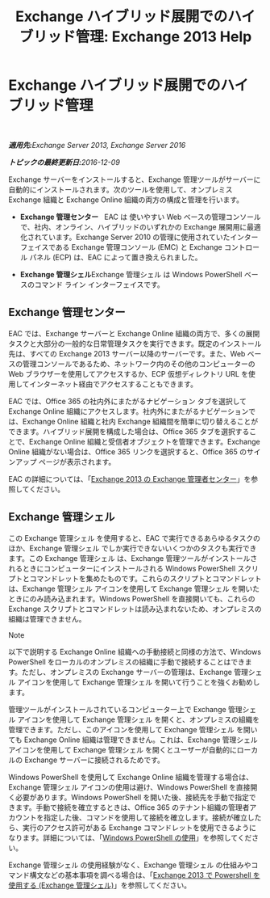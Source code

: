 ﻿---
title: 'Exchange ハイブリッド展開でのハイブリッド管理: Exchange 2013 Help'
TOCTitle: Exchange ハイブリッド展開でのハイブリッド管理
ms:assetid: 233f9f34-3ff5-47e1-a9e8-3244ee868d6e
ms:mtpsurl: https://technet.microsoft.com/ja-jp/library/JJ659048(v=EXCHG.150)
ms:contentKeyID: 49894950
ms.date: 01/11/2018
mtps_version: v=EXCHG.150
ms.translationtype: HT
---

# Exchange ハイブリッド展開でのハイブリッド管理

 

_<strong>適用先:</strong>Exchange Server 2013, Exchange Server 2016_

_<strong>トピックの最終更新日:</strong>2016-12-09_

Exchange サーバーをインストールすると、Exchange 管理ツールがサーバーに自動的にインストールされます。次のツールを使用して、オンプレミス Exchange 組織と Exchange Online 組織の両方の構成と管理を行います。

  - **Exchange 管理センター**   EAC は 使いやすい Web ベースの管理コンソールで、社内、オンライン、ハイブリッドのいずれかの Exchange 展開用に最適化されています。Exchange Server 2010 の管理に使用されていたインターフェイスである Exchange 管理コンソール (EMC) と Exchange コントロール パネル (ECP) は、EAC によって置き換えられました。

  - **Exchange 管理シェル**Exchange 管理シェル は Windows PowerShell ベースのコマンド ライン インターフェイスです。

## Exchange 管理センター

EAC では、Exchange サーバーと Exchange Online 組織の両方で、多くの展開タスクと大部分の一般的な日常管理タスクを実行できます。既定のインストール先は、すべての Exchange 2013 サーバー以降のサーバーです。また、Web ベースの管理コンソールであるため、ネットワーク内のその他のコンピューターの Web ブラウザーを使用してアクセスするか、ECP 仮想ディレクトリ URL を使用してインターネット経由でアクセスすることもできます。

EAC では、Office 365 の社内外にまたがるナビゲーション タブを選択して Exchange Online 組織にアクセスします。社内外にまたがるナビゲーションでは、Exchange Online 組織と社内 Exchange 組織間を簡単に切り替えることができます。ハイブリッド展開を構成した場合は、Office 365 タブを選択することで、Exchange Online 組織と受信者オブジェクトを管理できます。Exchange Online 組織がない場合は、Office 365 リンクを選択すると、Office 365 のサインアップ ページが表示されます。

EAC の詳細については、「[Exchange 2013 の Exchange 管理者センター](https://technet.microsoft.com/ja-jp/library/jj150562\(v=exchg.150\))」を参照してください。

## Exchange 管理シェル

この Exchange 管理シェル を使用すると、EAC で実行できるあらゆるタスクのほか、Exchange 管理シェル でしか実行できないいくつかのタスクも実行できます。この Exchange 管理シェル は、Exchange 管理ツールがインストールされるときにコンピューターにインストールされる Windows PowerShell スクリプトとコマンドレットを集めたものです。これらのスクリプトとコマンドレットは、Exchange 管理シェル アイコンを使用して Exchange 管理シェル を開いたときにのみ読み込まれます。Windows PowerShell を直接開いても、これらの Exchange スクリプトとコマンドレットは読み込まれないため、オンプレミスの組織は管理できません。


> [!NOTE]
> 以下で説明する Exchange Online 組織への手動接続と同様の方法で、Windows PowerShell をローカルのオンプレミスの組織に手動で接続することはできます。ただし、オンプレミスの Exchange サーバーの管理は、Exchange 管理シェル アイコンを使用して Exchange 管理シェル を開いて行うことを強くお勧めします。



管理ツールがインストールされているコンピューター上で Exchange 管理シェル アイコンを使用して Exchange 管理シェル を開くと、オンプレミスの組織を管理できます。ただし、このアイコンを使用して Exchange 管理シェル を開いても Exchange Online 組織は管理できません。これは、Exchange 管理シェル アイコンを使用して Exchange 管理シェル を開くとユーザーが自動的にローカルの Exchange サーバーに接続されるためです。

Windows PowerShell を使用して Exchange Online 組織を管理する場合は、Exchange 管理シェル アイコンの使用は避け、Windows PowerShell を直接開く必要があります。Windows PowerShell を開いた後、接続先を手動で指定できます。手動で接続を確立するときは、Office 365 のテナント組織の管理者アカウントを指定した後、コマンドを使用して接続を確立します。接続が確立したら、実行のアクセス許可がある Exchange コマンドレットを使用できるようになります。詳細については、「[Windows PowerShell の使用](http://go.microsoft.com/fwlink/p/?linkid=209660)」を参照してください。

Exchange 管理シェル の使用経験がなく、Exchange 管理シェル の仕組みやコマンド構文などの基本事項を調べる場合は、「[Exchange 2013 で Powershell を使用する (Exchange 管理シェル)](https://technet.microsoft.com/ja-jp/library/bb123778\(v=exchg.150\))」を参照してください。

